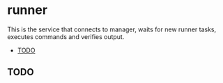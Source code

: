 # runner

This is the service that connects to manager, waits for new runner tasks,
executes commands and verifies output.

<!-- vim-markdown-toc GFM -->

* [TODO](#todo)

<!-- vim-markdown-toc -->

## TODO

